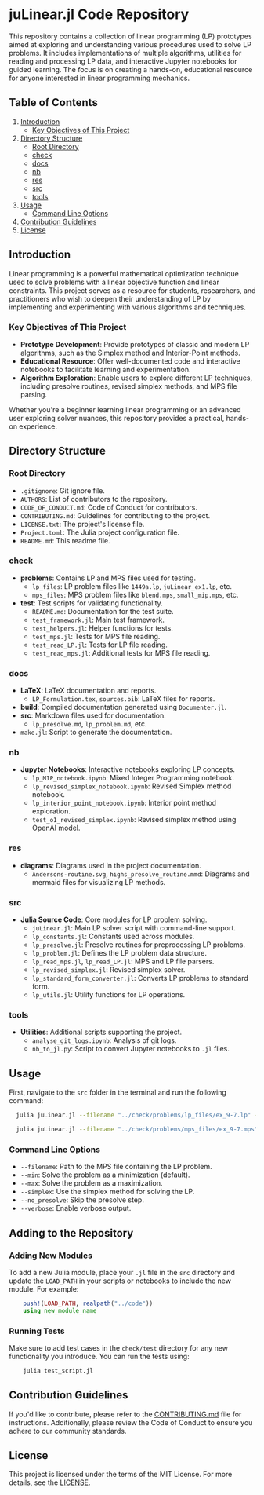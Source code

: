 # juLinear.jl Code Repository

This repository contains a collection of linear programming (LP) prototypes aimed at exploring and understanding various procedures used to solve LP problems. It includes implementations of multiple algorithms, utilities for reading and processing LP data, and interactive Jupyter notebooks for guided learning. The focus is on creating a hands-on, educational resource for anyone interested in linear programming mechanics.

## Table of Contents
1. [Introduction](#introduction)
    - [Key Objectives of This Project](#key-objectives-of-this-project)
2. [Directory Structure](#directory-structure)
    - [Root Directory](#root-directory)
    - [check](#check)
    - [docs](#docs)
    - [nb](#nb)
    - [res](#res)
    - [src](#src)
    - [tools](#tools)
3. [Usage](#usage)
    - [Command Line Options](#command-line-options)
4. [Contribution Guidelines](#contribution-guidelines)
5. [License](#license)

## Introduction

Linear programming is a powerful mathematical optimization technique used to solve problems with a linear objective function and linear constraints. This project serves as a resource for students, researchers, and practitioners who wish to deepen their understanding of LP by implementing and experimenting with various algorithms and techniques.

### Key Objectives of This Project
- **Prototype Development**: Provide prototypes of classic and modern LP algorithms, such as the Simplex method and Interior-Point methods.
- **Educational Resource**: Offer well-documented code and interactive notebooks to facilitate learning and experimentation.
- **Algorithm Exploration**: Enable users to explore different LP techniques, including presolve routines, revised simplex methods, and MPS file parsing.

Whether you're a beginner learning linear programming or an advanced user exploring solver nuances, this repository provides a practical, hands-on experience.

## Directory Structure

### Root Directory
- `.gitignore`: Git ignore file.
- `AUTHORS`: List of contributors to the repository.
- `CODE_OF_CONDUCT.md`: Code of Conduct for contributors.
- `CONTRIBUTING.md`: Guidelines for contributing to the project.
- `LICENSE.txt`: The project's license file.
- `Project.toml`: The Julia project configuration file.
- `README.md`: This readme file.

### check
- **problems**: Contains LP and MPS files used for testing.
  - `lp_files`: LP problem files like `1449a.lp`, `juLinear_ex1.lp`, etc.
  - `mps_files`: MPS problem files like `blend.mps`, `small_mip.mps`, etc.
- **test**: Test scripts for validating functionality.
  - `README.md`: Documentation for the test suite.
  - `test_framework.jl`: Main test framework.
  - `test_helpers.jl`: Helper functions for tests.
  - `test_mps.jl`: Tests for MPS file reading.
  - `test_read_LP.jl`: Tests for LP file reading.
  - `test_read_mps.jl`: Additional tests for MPS file reading.

### docs
- **LaTeX**: LaTeX documentation and reports.
  - `LP_Formulation.tex`, `sources.bib`: LaTeX files for reports.
- **build**: Compiled documentation generated using `Documenter.jl`.
- **src**: Markdown files used for documentation.
  - `lp_presolve.md`, `lp_problem.md`, etc.
- `make.jl`: Script to generate the documentation.

### nb
- **Jupyter Notebooks**: Interactive notebooks exploring LP concepts.
  - `lp_MIP_notebook.ipynb`: Mixed Integer Programming notebook.
  - `lp_revised_simplex_notebook.ipynb`: Revised Simplex method notebook.
  - `lp_interior_point_notebook.ipynb`: Interior point method exploration.
  - `test_o1_revised_simplex.ipynb`: Revised simplex method using OpenAI model.

### res
- **diagrams**: Diagrams used in the project documentation.
  - `Andersons-routine.svg`, `highs_presolve_routine.mmd`: Diagrams and mermaid files for visualizing LP methods.

### src
- **Julia Source Code**: Core modules for LP problem solving.
  - `juLinear.jl`: Main LP solver script with command-line support.
  - `lp_constants.jl`: Constants used across modules.
  - `lp_presolve.jl`: Presolve routines for preprocessing LP problems.
  - `lp_problem.jl`: Defines the LP problem data structure.
  - `lp_read_mps.jl`, `lp_read_LP.jl`: MPS and LP file parsers.
  - `lp_revised_simplex.jl`: Revised simplex solver.
  - `lp_standard_form_converter.jl`: Converts LP problems to standard form.
  - `lp_utils.jl`: Utility functions for LP operations.

### tools
- **Utilities**: Additional scripts supporting the project.
  - `analyse_git_logs.ipynb`: Analysis of git logs.
  - `nb_to_jl.py`: Script to convert Jupyter notebooks to `.jl` files.

## Usage

First, navigate to the `src` folder in the terminal and run the following command:
```bash
  julia juLinear.jl --filename "../check/problems/lp_files/ex_9-7.lp" --simplex  --verbose
```
```bash
  julia juLinear.jl --filename "../check/problems/mps_files/ex_9-7.mps" --simplex  --verbose
```

### Command Line Options
- `--filename`: Path to the MPS file containing the LP problem.
- `--min`: Solve the problem as a minimization (default).
- `--max`: Solve the problem as a maximization.
- `--simplex`: Use the simplex method for solving the LP.
- `--no_presolve`: Skip the presolve step.
- `--verbose`: Enable verbose output.

## Adding to the Repository

### Adding New Modules

To add a new Julia module, place your `.jl` file in the `src` directory and update the `LOAD_PATH` in your scripts or notebooks to include the new module. For example:
```julia
    push!(LOAD_PATH, realpath("../code"))
    using new_module_name
```

### Running Tests

Make sure to add test cases in the `check/test` directory for any new functionality you introduce. You can run the tests using:
```bash
    julia test_script.jl
```

## Contribution Guidelines

If you'd like to contribute, please refer to the [CONTRIBUTING.md](CONTRIBUTING.md) file for instructions. Additionally, please review the Code of Conduct to ensure you adhere to our community standards.

## License

This project is licensed under the terms of the MIT License. For more details, see the [LICENSE](LICENSE.txt).